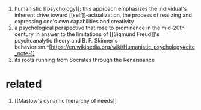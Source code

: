 1. humanistic [[psychology]]; this approach emphasizes the individual's inherent drive toward [[self]]-actualization, the process of realizing and expressing one's own capabilities and creativity
2. a psychological perspective that rose to prominence in the mid-20th century in answer to the limitations of [[Sigmund Freud]]'s psychoanalytic theory and B. F. Skinner's behaviorism.^[https://en.wikipedia.org/wiki/Humanistic_psychology#cite_note-1]
3. its roots running from Socrates through the Renaissance

# related
1. [[Maslow's dynamic hierarchy of needs]]